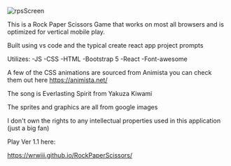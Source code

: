 ![rpsScreen](https://user-images.githubusercontent.com/61558966/228712872-b398880d-5705-42ca-afe1-c1912281d020.png)

This is a Rock Paper Scissors Game that works on most all browsers and is optimized for vertical mobile play.

Built using vs code and the typical create react app project prompts

Utilizes:
-JS
-CSS
-HTML
-Bootstrap 5
-React
-Font-awesome

A few of the CSS animations are sourced from Animista 
you can check them out here https://animista.net/

The song is Everlasting Spirit from Yakuza Kiwami

The sprites and graphics are all from google images

I don't own the rights to any intellectual properties used in this application
(just a big fan)

Play Ver 1.1 here:

https://wrwiii.github.io/RockPaperScissors/
